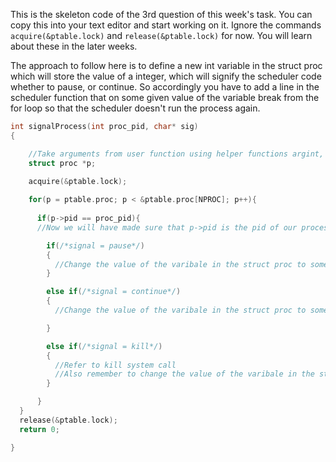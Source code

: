 This is the skeleton code of the 3rd question of this week's task. You can copy this into your text editor and start working on it. Ignore the commands `acquire(&ptable.lock)` and `release(&ptable.lock)` for now. You will learn about these in the later weeks.

The approach to follow here is to define a new int variable in the struct proc which will store the value of a integer, which will signify the scheduler code whether to pause, or continue. So accordingly you have to add a line in the scheduler function that on some given value of the variable break from the for loop so that the scheduler doesn't run the process again. 

```c
int signalProcess(int proc_pid, char* sig)
{

    //Take arguments from user function using helper functions argint, argstr
    struct proc *p;
    
    acquire(&ptable.lock);

    for(p = ptable.proc; p < &ptable.proc[NPROC]; p++){
    
      if(p->pid == proc_pid){
      //Now we will have made sure that p->pid is the pid of our process only.

        if(/*signal = pause*/)
        {
          //Change the value of the varibale in the struct proc to some integer say 1 which will signify pausing
        }

        else if(/*signal = continue*/)
        {
          //Change the value of the varibale in the struct proc to some integer say 0 which will signify continue or not paused

        }

        else if(/*signal = kill*/)
        {      
          //Refer to kill system call
          //Also remember to change the value of the varibale in the struct proc to some integer say 0 which will signify continue or not paused
        }

      }
  }
  release(&ptable.lock);
  return 0;

}
```
